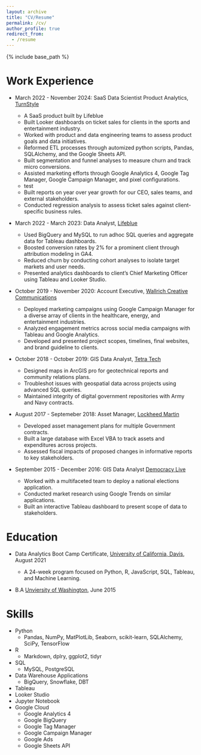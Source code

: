 ```yaml
---
layout: archive
title: "CV/Resume"
permalink: /cv/
author_profile: true
redirect_from:
  - /resume
---
```


{% include base_path %}

Work Experience
======
* March 2022 - November 2024: SaaS Data Scientist Product Analytics, [TurnStyle](https://byturnstyle.com/)
  * A SaaS product built by Lifeblue
  * Built Looker dashboards on ticket sales for clients in the sports and entertainment industry.
  * Worked with product and data engineering teams to assess product goals and data initiatives. 
  * Reformed ETL processes through automized python scripts, Pandas, SQLAlchemy, and the Google Sheets API.
  * Built segmentation and funnel analyses to measure churn and track micro conversions.
  * Assisted marketing efforts through Google Analytics 4, Google Tag Manager, Google Campaign Manager, and pixel configurations.
  * test
  *	Built reports on year over year growth for our CEO, sales teams, and external stakeholders. 
  *	Conducted regression analysis to assess ticket sales against client-specific business rules.   


* March 2022 - March 2023: Data Analyst, [Lifeblue](https://lifeblue.com/)
  * Used BigQuery and MySQL to run adhoc SQL queries and aggregate data for Tableau dashboards.
  *	Boosted conversion rates by 2% for a prominent client through attribution modeling in GA4.
  *	Reduced churn by conducting cohort analyses to isolate target markets and user needs. 
  *	Presented analytics dashboards to client’s Chief Marketing Officer using Tableau and Looker Studio. 
  

* October 2019 - November 2020: Account Executive, [Wallrich Creative Communications](https://www.wallrich.us/)
  * Deployed marketing campaigns using Google Campaign Manager for a diverse array of clients in the healthcare, energy, and entertainment industries.
  * Analyzed engagement metrics across social media campaigns with Tableau and Google Analytics.
  *	Developed and presented project scopes, timelines, final websites, and brand guideline to clients.
  

* October 2018 - October 2019: GIS Data Analyst, [Tetra Tech](https://www.tetratech.com/)
  * Designed maps in ArcGIS pro for geotechnical reports and community relations plans. 
  *	Troubleshot issues with geospatial data across projects using advanced SQL queries. 
  *	Maintained integrity of digital government repositories with Army and Navy contracts.


* August 2017 - Septemeber 2018: Asset Manager, [Lockheed Martin](https://www.lockheedmartin.com/en-us/index.html)
  * Developed asset management plans for multiple Government contracts.
  *	Built a large database with Excel VBA to track assets and expenditures across projects.
  *	Assessed fiscal impacts of proposed changes in informative reports to key stakeholders.


* September 2015 - December 2016: GIS Data Analyst [Democracy Live](https://democracylive.com/)
  * Worked with a multifaceted team to deploy a national elections application.
  *	Conducted market research using Google Trends on similar applications.
  *	Built an interactive Tableau dashboard to present scope of data to stakeholders.
  
  


Education
======
* Data Analytics Boot Camp Certificate, [University of California, Davis](https://cpe.ucdavis.edu/course/uc-davis-data-analytics-boot-camp), August 2021
  * A 24-week program focused on Python, R, JavaScript, SQL, Tableau, and Machine Learning.


* B.A [Unviersity of Washington](https://www.washington.edu/), June 2015


  
Skills
======
* Python
  * Pandas, NumPy, MatPlotLib, Seaborn, scikit-learn, SQLAlchemy, SciPy, TensorFlow  
* R
  * Markdown, dplry, ggplot2, tidyr
* SQL
  * MySQL, PostgreSQL
* Data Warehouse Applications
  * BigQuery, Snowflake, DBT
* Tableau
* Looker Studio
* Jupyter Notebook
* Google Cloud
  * Google Analytics 4
  * Google BigQuery
  * Google Tag Manager
  * Google Campaign Manager
  * Google Ads 
  * Google Sheets API

